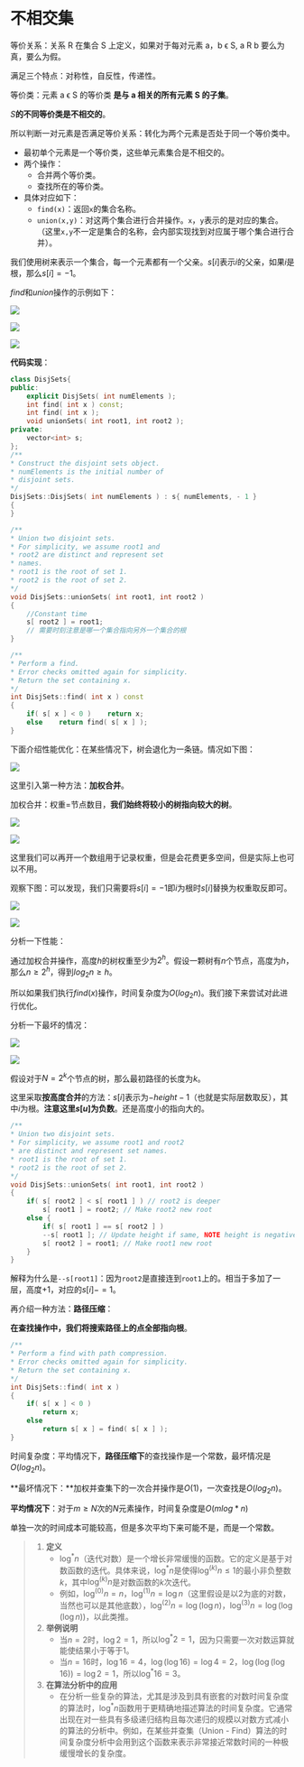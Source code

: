 # 不相交集

等价关系：关系 R 在集合 S 上定义，如果对于每对元素 a，b ϵ S, a R b 要么为真，要么为假。

满足三个特点：对称性，自反性，传递性。

等价类：元素 a ϵ S 的等价类  **是与 a 相关的所有元素 S 的子集**。

$S$**的不同等价类是不相交的**。



所以判断一对元素是否满足等价关系：转化为两个元素是否处于同一个等价类中。

- 最初单个元素是一个等价类，这些单元素集合是不相交的。
- 两个操作：
  - 合并两个等价类。
  - 查找所在的等价类。
- 具体对应如下：
  - `find(x)`：返回`x`的集合名称。
  - `union(x,y)`：对这两个集合进行合并操作。`x`，`y`表示的是对应的集合。（这里`x,y`不一定是集合的名称，会内部实现找到对应属于哪个集合进行合并）。



我们使用树来表示一个集合，每一个元素都有一个父亲。$s[i]$表示$i$的父亲，如果$i$是根，那么$s[i]=-1$。

$find$和$union$操作的示例如下：

![](https://cdn.jsdelivr.net/gh/BomLook/blog-pic@main/img/202411101149739.webp)

![](https://cdn.jsdelivr.net/gh/BomLook/blog-pic@main/img/202411101149419.webp)

![](https://cdn.jsdelivr.net/gh/BomLook/blog-pic@main/img/202411101149552.webp)

**代码实现**：

```cpp
class DisjSets{
public:
    explicit DisjSets( int numElements );
    int find( int x ) const;
    int find( int x );
    void unionSets( int root1, int root2 );
private:
	vector<int> s;
};
/**
* Construct the disjoint sets object.
* numElements is the initial number of
* disjoint sets.
*/
DisjSets::DisjSets( int numElements ) : s{ numElements, - 1 }
{
}

/**
* Union two disjoint sets.
* For simplicity, we assume root1 and
* root2 are distinct and represent set
* names.
* root1 is the root of set 1.
* root2 is the root of set 2.
*/
void DisjSets::unionSets( int root1, int root2 )
{
    //Constant time
	s[ root2 ] = root1;
    // 需要时刻注意是哪一个集合指向另外一个集合的根
}

/**
* Perform a find.
* Error checks omitted again for simplicity.
* Return the set containing x.
*/
int DisjSets::find( int x ) const
{
    if( s[ x ] < 0 )	return x;
    else	return find( s[ x ] );
}
```



下面介绍性能优化：在某些情况下，树会退化为一条链。情况如下图：

![](https://cdn.jsdelivr.net/gh/BomLook/blog-pic@main/img/202411231001014.webp)

这里引入第一种方法：**加权合并**。

加权合并：权重=节点数目，**我们始终将较小的树指向较大的树**。

![](https://cdn.jsdelivr.net/gh/BomLook/blog-pic@main/img/202411101155357.webp)

![](https://cdn.jsdelivr.net/gh/BomLook/blog-pic@main/img/202411101155578.webp)

这里我们可以再开一个数组用于记录权重，但是会花费更多空间，但是实际上也可以不用。

观察下图：可以发现，我们只需要将$s[i]=-1$即$i$为根时$s[i]$替换为权重取反即可。

![](https://cdn.jsdelivr.net/gh/BomLook/blog-pic@main/img/202411101159282.webp)

![](https://cdn.jsdelivr.net/gh/BomLook/blog-pic@main/img/202411101159278.webp)

分析一下性能：

通过加权合并操作，高度$h$的树权重至少为$2^h$。假设一颗树有$n$个节点，高度为$h$，那么$n \geq 2^h$，得到$log_2n \geq h$。

所以如果我们执行$find(x)$操作，时间复杂度为$O(log_2n)$。我们接下来尝试对此进行优化。

分析一下最坏的情况：

![](https://cdn.jsdelivr.net/gh/BomLook/blog-pic@main/img/202411101212502.webp)

![](https://cdn.jsdelivr.net/gh/BomLook/blog-pic@main/img/202411101212584.webp)

假设对于$N=2^k$个节点的树，那么最初路径的长度为$k$。

这里采取**按高度合并**的方法：$s[i]$表示为$-height-1$（也就是实际层数取反），其中$i$为根。**注意这里$s[u]$为负数**。还是高度小的指向大的。

```cpp
/**
* Union two disjoint sets.
* For simplicity, we assume root1 and root2
* are distinct and represent set names.
* root1 is the root of set 1.
* root2 is the root of set 2.
*/
void DisjSets::unionSets( int root1, int root2 )
{
    if( s[ root2 ] < s[ root1 ] ) // root2 is deeper
    	s[ root1 ] = root2; // Make root2 new root
    else {
        if( s[ root1 ] == s[ root2 ] )	
        --s[ root1 ]; // Update height if same, NOTE height is negative
        s[ root2 ] = root1; // Make root1 new root
    }
}
```

解释为什么是`--s[root1]`：因为`root2`是直接连到`root1`上的。相当于多加了一层，高度$+1$，对应的$s[i]-=1$。



再介绍一种方法：**路径压缩**：

**在查找操作中，我们将搜索路径上的点全部指向根**。

```cpp
/**
* Perform a find with path compression.
* Error checks omitted again for simplicity.
* Return the set containing x.
*/
int DisjSets::find( int x )
{
    if( s[ x ] < 0 )
    	return x;
    else
    	return s[ x ] = find( s[ x ] );
}
```

时间复杂度：平均情况下，**路径压缩下**的查找操作是一个常数，最坏情况是$O(log_2n)$。

**最坏情况下：**加权并查集下的一次合并操作是$O(1)$，一次查找是$O(log_2n)$。

**平均情况下**：对于$m\geq N$次的$N$元素操作，时间复杂度是$O(mlog*n)$

单独一次的时间成本可能较高，但是多次平均下来可能不是，而是一个常数。

> 1. **定义**
>    - $\log^{*}n$（迭代对数）是一个增长非常缓慢的函数。它的定义是基于对数函数的迭代。具体来说，$\log^{*}n$是使得$\log^{(k)}n\leq1$的最小非负整数$k$，其中$\log^{(k)}n$是对数函数的$k$次迭代。
>    - 例如，$\log^{(0)}n = n$，$\log^{(1)}n=\log n$（这里假设是以2为底的对数，当然也可以是其他底数），$\log^{(2)}n=\log(\log n)$，$\log^{(3)}n=\log(\log(\log n))$，以此类推。
> 2. **举例说明**
>    - 当$n = 2$时，$\log 2 = 1$，所以$\log^{*}2 = 1$，因为只需要一次对数运算就能使结果小于等于1。
>    - 当$n = 16$时，$\log 16 = 4$，$\log(\log 16)=\log 4 = 2$，$\log(\log(\log 16))=\log 2 = 1$，所以$\log^{*}16 = 3$。
> 3. **在算法分析中的应用**
>    - 在分析一些复杂的算法，尤其是涉及到具有嵌套的对数时间复杂度的算法时，$\log^{*}n$函数用于更精确地描述算法的时间复杂度。它通常出现在对一些具有多级递归结构且每次递归的规模以对数方式减小的算法的分析中。例如，在某些并查集（Union - Find）算法的时间复杂度分析中会用到这个函数来表示非常接近常数时间的一种极缓慢增长的复杂度。